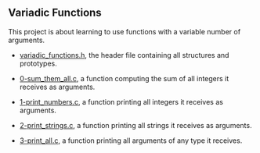 ## Variadic Functions

This project is about learning to use functions with a variable number of arguments.

* [variadic_functions.h](https://github.com/gwendalminguy/holbertonschool-low_level_programming/blob/main/variadic_functions/variadic_functions.h), the header file containing all structures and prototypes.

* [0-sum_them_all.c](https://github.com/gwendalminguy/holbertonschool-low_level_programming/blob/main/variadic_functions/0-sum_them_all.c), a function computing the sum of all integers it receives as arguments.

* [1-print_numbers.c](https://github.com/gwendalminguy/holbertonschool-low_level_programming/blob/main/variadic_functions/1-print_numbers.c), a function printing all integers it receives as arguments.

* [2-print_strings.c](https://github.com/gwendalminguy/holbertonschool-low_level_programming/blob/main/variadic_functions/2-print_strings.c), a function printing all strings it receives as arguments.

* [3-print_all.c](https://github.com/gwendalminguy/holbertonschool-low_level_programming/blob/main/variadic_functions/3-print_all.c), a function printing all arguments of any type it receives.

